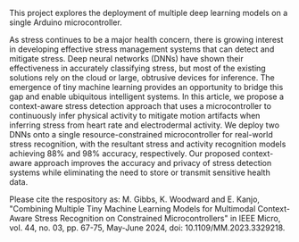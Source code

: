 This project explores the deployment of multiple deep learning models on a single Arduino microcontroller.

As stress continues to be a major health concern, there is growing interest in developing effective stress management systems that can detect and mitigate stress. Deep neural networks (DNNs) have shown their effectiveness in accurately classifying stress, but most of the existing solutions rely on the cloud or large, obtrusive devices for inference. The emergence of tiny machine learning provides an opportunity to bridge this gap and enable ubiquitous intelligent systems. In this article, we propose a context-aware stress detection approach that uses a microcontroller to continuously infer physical activity to mitigate motion artifacts when inferring stress from heart rate and electrodermal activity. We deploy two DNNs onto a single resource-constrained microcontroller for real-world stress recognition, with the resultant stress and activity recognition models achieving 88% and 98% accuracy, respectively. Our proposed context-aware approach improves the accuracy and privacy of stress detection systems while eliminating the need to store or transmit sensitive health data.

Please cite the respository as:
M. Gibbs, K. Woodward and E. Kanjo, "Combining Multiple Tiny Machine Learning Models for Multimodal Context-Aware Stress Recognition on Constrained Microcontrollers" in IEEE Micro, vol. 44, no. 03, pp. 67-75, May-June 2024, doi: 10.1109/MM.2023.3329218.
